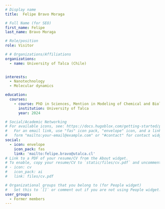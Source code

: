 ```yaml
---
# Display name
title:  Felipe Bravo Moraga

# Full Name (for SEO)
first_name: Felipe 
last_name: Bravo Moraga

# Role/position
role: Visitor

# # Organizations/Affiliations
organizations:
  - name: University of Talca (Chile)
    

interests:
  - Nanotechnology
  - Molecular dynamics

education:
  courses:
    - course: PhD in Sciences, Mention in Modeling of Chemical and Biological Systems
      institution: University of Talca
      year: 2024

# Social/Academic Networking
# For available icons, see: https://docs.hugoblox.com/getting-started/page-builder/#icons
#   For an email link, use "fas" icon pack, "envelope" icon, and a link in the
#   form "mailto:your-email@example.com" or "#contact" for contact widget.
social:
  - icon: envelope
    icon_pack: fas
    link: 'mailto:felipe.bravo@utalca.cl'
# Link to a PDF of your resume/CV from the About widget.
# To enable, copy your resume/CV to `static/files/cv.pdf` and uncomment the lines below.
# - icon: cv
#   icon_pack: ai
#   link: files/cv.pdf

# Organizational groups that you belong to (for People widget)
#   Set this to `[]` or comment out if you are not using People widget.
user_groups:
  - Former members
---
```

